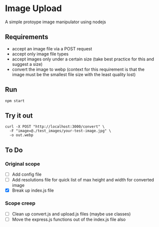# Image Upload

A simple protoype image manipulator using nodejs

## Requirements

- accept an image file via a POST request
- accept only image file types
- accept images only under a certain size (take best practice for this and suggest a size)
- convert the image to webp (context for this requirement is that the image must be the smallest file size with the least quality lost)

## Run

`npm start`

## Try it out

```
curl -X POST "http://localhost:3000/convert" \
  -F "image=@./test_images/your-test-image.jpg" \
  -o out.webp
```

## To Do

### Original scope
- [ ] Add config file
- [ ] Add resolutions file for quick list of max height and width for converted image
- [x] Break up index.js file

### Scope creep
- [ ] Clean up convert.js and upload.js files (maybe use classes)
- [ ] Move the express.js functions out of the index.js file also
